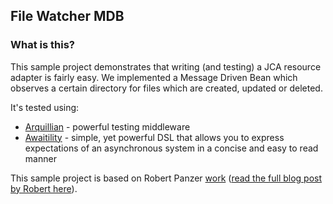 ## File Watcher MDB

### What is this?

This sample project demonstrates that writing (and testing) a JCA resource adapter is fairly easy. We implemented a Message Driven Bean which observes a certain directory for files which are created, updated or deleted.

It's tested using:

* [Arquillian](http://arquillian.org) - powerful testing middleware
* [Awaitility](https://code.google.com/p/awaitility/) - simple, yet powerful DSL that allows you to express expectations of an asynchronous system in a concise and easy to read manner


This sample project is based on Robert Panzer [work](https://github.com/robertpanzer/filesystemwatch-connector) ([read the full blog post by Robert here](http://robertpanzer.github.io/blog/2014/inboundra-nointfmdbs.html)).